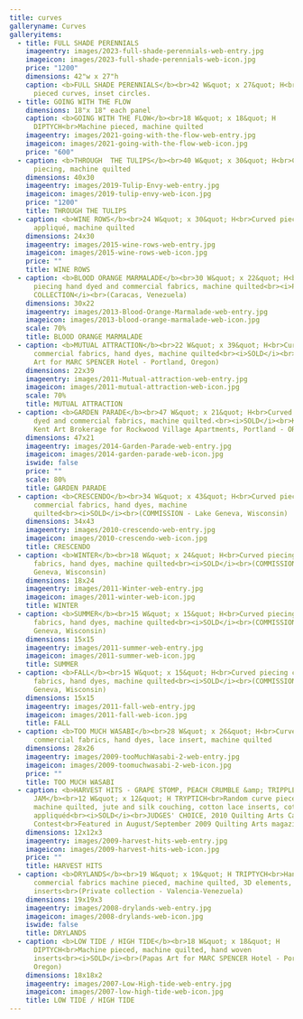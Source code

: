 ```yaml
---
title: curves
galleryname: Curves
galleryitems:
  - title: FULL SHADE PERENNIALS
    imageentry: images/2023-full-shade-perennials-web-entry.jpg
    imageicon: images/2023-full-shade-perennials-web-icon.jpg
    price: "1200"
    dimensions: 42"w x 27"h
    caption: <b>FULL SHADE PERENNIALS</b><br>42 W&quot; x 27&quot; H<br>Free form
      pieced curves, inset circles.
  - title: GOING WITH THE FLOW
    dimensions: 18"x 18" each panel
    caption: <b>G﻿OING WITH THE FLOW</b><br>18 W&quot; x 18&quot; H
      DIPTYCH<br>Machine pieced, machine quilted
    imageentry: images/2021-going-with-the-flow-web-entry.jpg
    imageicon: images/2021-going-with-the-flow-web-icon.jpg
    price: "600"
  - caption: <b>THROUGH  THE TULIPS</b><br>40 W&quot; x 30&quot; H<br>Curved
      piecing, machine quilted
    dimensions: 40x30
    imageentry: images/2019-Tulip-Envy-web-entry.jpg
    imageicon: images/2019-tulip-envy-web-icon.jpg
    price: "1200"
    title: THROUGH THE TULIPS
  - caption: <b>WINE ROWS</b><br>24 W&quot; x 30&quot; H<br>Curved piecing, reverse
      appliqué, machine quilted
    dimensions: 24x30
    imageentry: images/2015-wine-rows-web-entry.jpg
    imageicon: images/2015-wine-rows-web-icon.jpg
    price: ""
    title: WINE ROWS
  - caption: <b>BLOOD ORANGE MARMALADE</b><br>30 W&quot; x 22&quot; H<br>Curved
      piecing hand dyed and commercial fabrics, machine quilted<br><i>PRIVATE
      COLLECTION</i><br>(Caracas, Venezuela)
    dimensions: 30x22
    imageentry: images/2013-Blood-Orange-Marmalade-web-entry.jpg
    imageicon: images/2013-blood-orange-marmalade-web-icon.jpg
    scale: 70%
    title: BLOOD ORANGE MARMALADE
  - caption: <b>MUTUAL ATTRACTION</b><br>22 W&quot; x 39&quot; H<br>Curved piecing
      commercial fabrics, hand dyes, machine quilted<br><i>SOLD</i><br>(Papas
      Art for MARC SPENCER Hotel - Portland, Oregon)
    dimensions: 22x39
    imageentry: images/2011-Mutual-attraction-web-entry.jpg
    imageicon: images/2011-mutual-attraction-web-icon.jpg
    scale: 70%
    title: MUTUAL ATTRACTION
  - caption: <b>GARDEN PARADE</b><br>47 W&quot; x 21&quot; H<br>Curved piecing hand
      dyed and commercial fabrics, machine quilted.<br><i>SOLD</i><br>Kimberly
      Kent Art Brokerage for Rockwood Village Apartments, Portland - OR
    dimensions: 47x21
    imageentry: images/2014-Garden-Parade-web-entry.jpg
    imageicon: images/2014-garden-parade-web-icon.jpg
    iswide: false
    price: ""
    scale: 80%
    title: GARDEN PARADE
  - caption: <b>CRESCENDO</b><br>34 W&quot; x 43&quot; H<br>Curved piecing
      commercial fabrics, hand dyes, machine
      quilted<br><i>SOLD</i><br>(COMMISSION - Lake Geneva, Wisconsin)
    dimensions: 34x43
    imageentry: images/2010-crescendo-web-entry.jpg
    imageicon: images/2010-crescendo-web-icon.jpg
    title: CRESCENDO
  - caption: <b>WINTER</b><br>18 W&quot; x 24&quot; H<br>Curved piecing commercial
      fabrics, hand dyes, machine quilted<br><i>SOLD</i><br>(COMMISSION - Lake
      Geneva, Wisconsin)
    dimensions: 18x24
    imageentry: images/2011-Winter-web-entry.jpg
    imageicon: images/2011-winter-web-icon.jpg
    title: WINTER
  - caption: <b>SUMMER</b><br>15 W&quot; x 15&quot; H<br>Curved piecing commercial
      fabrics, hand dyes, machine quilted<br><i>SOLD</i><br>(COMMISSION - Lake
      Geneva, Wisconsin)
    dimensions: 15x15
    imageentry: images/2011-summer-web-entry.jpg
    imageicon: images/2011-summer-web-icon.jpg
    title: SUMMER
  - caption: <b>FALL</b><br>15 W&quot; x 15&quot; H<br>Curved piecing commercial
      fabrics, hand dyes, machine quilted<br><i>SOLD</i><br>(COMMISSION - Lake
      Geneva, Wisconsin)
    dimensions: 15x15
    imageentry: images/2011-fall-web-entry.jpg
    imageicon: images/2011-fall-web-icon.jpg
    title: FALL
  - caption: <b>TOO MUCH WASABI</b><br>28 W&quot; x 26&quot; H<br>Curved piecing
      commercial fabrics, hand dyes, lace insert, machine quilted
    dimensions: 28x26
    imageentry: images/2009-tooMuchWasabi-2-web-entry.jpg
    imageicon: images/2009-toomuchwasabi-2-web-icon.jpg
    price: ""
    title: TOO MUCH WASABI
  - caption: <b>HARVEST HITS - GRAPE STOMP, PEACH CRUMBLE &amp; TRIPPLE BERRY
      JAM</b><br>12 W&quot; x 12&quot; H TRYPTICH<br>Random curve pieced,
      machine quilted, jute and silk couching, cotton lace inserts, cotton lace
      appliquéd<br><i>SOLD</i><br>JUDGES' CHOICE, 2010 Quilting Arts Calendar
      Contest<br>Featured in August/September 2009 Quilting Arts magazine
    dimensions: 12x12x3
    imageentry: images/2009-harvest-hits-web-entry.jpg
    imageicon: images/2009-harvest-hits-web-icon.jpg
    price: ""
    title: HARVEST HITS
  - caption: <b>DRYLANDS</b><br>19 W&quot; x 19&quot; H TRIPTYCH<br>Hand dyed and
      commercial fabrics machine pieced, machine quilted, 3D elements, woven
      inserts<br>(Private collection - Valencia-Venezuela)
    dimensions: 19x19x3
    imageentry: images/2008-drylands-web-entry.jpg
    imageicon: images/2008-drylands-web-icon.jpg
    iswide: false
    title: DRYLANDS
  - caption: <b>LOW TIDE / HIGH TIDE</b><br>18 W&quot; x 18&quot; H
      DIPTYCH<br>Machine pieced, machine quilted, hand woven
      inserts<br><i>SOLD</i><br>(Papas Art for MARC SPENCER Hotel - Portland,
      Oregon)
    dimensions: 18x18x2
    imageentry: images/2007-Low-High-tide-web-entry.jpg
    imageicon: images/2007-low-high-tide-web-icon.jpg
    title: LOW TIDE / HIGH TIDE
---
```

